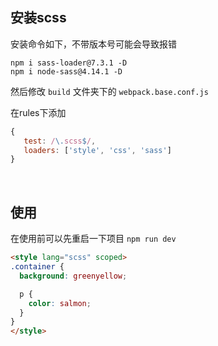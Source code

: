 ## 安装scss

安装命令如下，不带版本号可能会导致报错

```
npm i sass-loader@7.3.1 -D
npm i node-sass@4.14.1 -D
```

然后修改 `build` 文件夹下的 `webpack.base.conf.js`

在rules下添加

```js
{
   test: /\.scss$/, 
   loaders: ['style', 'css', 'sass']
}
```

<br>

## 使用

在使用前可以先重启一下项目 `npm run dev`

```html
<style lang="scss" scoped>
.container {
  background: greenyellow;

  p {
    color: salmon;
  }
}
</style>
```

